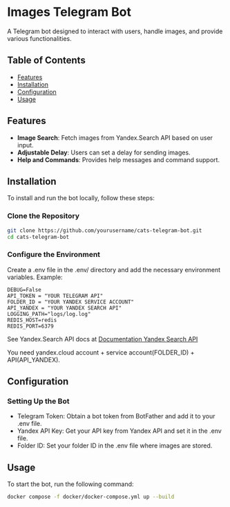 # Images Telegram Bot

A Telegram bot designed to interact with users, handle images, and provide various functionalities.

## Table of Contents

- [Features](#features)
- [Installation](#installation)
- [Configuration](#configuration)
- [Usage](#usage)


## Features

- **Image Search**: Fetch images from Yandex.Search API based on user input.
- **Adjustable Delay**: Users can set a delay for sending images.
- **Help and Commands**: Provides help messages and command support.

## Installation

To install and run the bot locally, follow these steps:

### Clone the Repository

```bash
git clone https://github.com/yourusername/cats-telegram-bot.git
cd cats-telegram-bot
```

### Configure the Environment

Create a .env file in the .env/ directory and add the necessary environment variables. Example:

```env
DEBUG=False
API_TOKEN = "YOUR TELEGRAM API" 
FOLDER_ID = "YOUR YANDEX SERVICE ACCOUNT" 
API_YANDEX = "YOUR YANDEX SEARCH API"
LOGGING_PATH="logs/log.log"
REDIS_HOST=redis
REDIS_PORT=6379
```

See Yandex.Search API docs at [Documentation Yandex Search API](https://yandex.cloud/en/docs/search-api/concepts/pic-search?utm_referrer=https%3A%2F%2Fyandex.ru%2F)

You need yandex.cloud account + service account(FOLDER_ID) + API(API_YANDEX).

## Configuration
### Setting Up the Bot
- Telegram Token: Obtain a bot token from BotFather and add it to your .env file.
- Yandex API Key: Get your API key from Yandex API and set it in the .env file.
- Folder ID: Set your folder ID in the .env file where images are stored.

## Usage
To start the bot, run the following command:

```bash
docker compose -f docker/docker-compose.yml up --build
```
